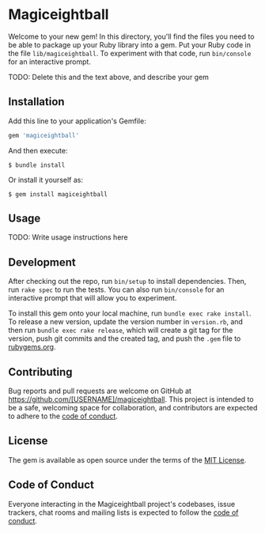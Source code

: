 # Magiceightball

Welcome to your new gem! In this directory, you'll find the files you need to be able to package up your Ruby library into a gem. Put your Ruby code in the file `lib/magiceightball`. To experiment with that code, run `bin/console` for an interactive prompt.

TODO: Delete this and the text above, and describe your gem

## Installation

Add this line to your application's Gemfile:

```ruby
gem 'magiceightball'
```

And then execute:

    $ bundle install

Or install it yourself as:

    $ gem install magiceightball

## Usage

TODO: Write usage instructions here

## Development

After checking out the repo, run `bin/setup` to install dependencies. Then, run `rake spec` to run the tests. You can also run `bin/console` for an interactive prompt that will allow you to experiment.

To install this gem onto your local machine, run `bundle exec rake install`. To release a new version, update the version number in `version.rb`, and then run `bundle exec rake release`, which will create a git tag for the version, push git commits and the created tag, and push the `.gem` file to [rubygems.org](https://rubygems.org).

## Contributing

Bug reports and pull requests are welcome on GitHub at https://github.com/[USERNAME]/magiceightball. This project is intended to be a safe, welcoming space for collaboration, and contributors are expected to adhere to the [code of conduct](https://github.com/[USERNAME]/magiceightball/blob/master/CODE_OF_CONDUCT.md).

## License

The gem is available as open source under the terms of the [MIT License](https://opensource.org/licenses/MIT).

## Code of Conduct

Everyone interacting in the Magiceightball project's codebases, issue trackers, chat rooms and mailing lists is expected to follow the [code of conduct](https://github.com/[USERNAME]/magiceightball/blob/master/CODE_OF_CONDUCT.md).
